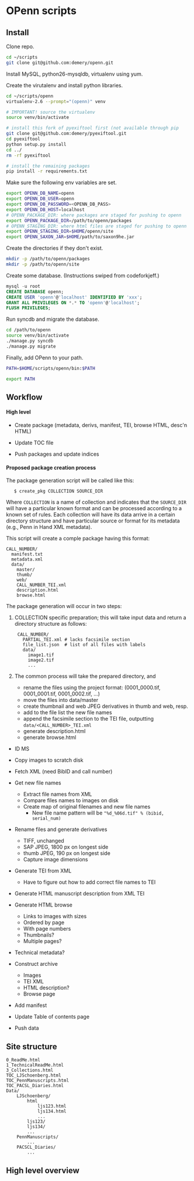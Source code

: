 OPenn scripts
=============

## Install

Clone repo.

```bash
cd ~/scripts
git clone git@github.com:demery/openn.git
```

Install MySQL, python26-mysqldb, virtualenv using yum.

Create the virutalenv and install python libraries.

```bash
cd ~/scripts/openn
virtualenv-2.6 --prompt="(openn)" venv

# IMPORTANT! source the virtualenv
source venv/bin/activate

# install this fork of pyexiftool first (not available through pip
git clone git@github.com:demery/pyexiftool.git
cd pyexiftool
python setup.py install
cd ../
rm -rf pyexiftool

# install the remaining packages
pip install -r requirements.txt
```

Make sure the following env variables are set.

```bash
export OPENN_DB_NAME=openn
export OPENN_DB_USER=openn
export OPENN_DB_PASSWORD=<OPENN_DB_PASS>
export OPENN_DB_HOST=localhost
# OPENN_PACKAGE_DIR: where packages are staged for pushing to openn
export OPENN_PACKAGE_DIR=/path/to/openn/packages
# OPENN_STAGING_DIR: where html files are staged for pushing to openn
export OPENN_STAGING_DIR=$HOME/openn/site
export OPENN_SAXON_JAR=$HOME/path/to/saxon9he.jar
```

Create the directories if they don't exist.

```bash
mkdir -p /path/to/openn/packages
mkdir -p /path/to/openn/site
```

Create some database. (Instructions swiped from codeforkjeff.)

```sql
mysql -u root
CREATE DATABASE openn;
CREATE USER 'openn'@'localhost' IDENTIFIED BY 'xxx';
GRANT ALL PRIVILEGES ON *.* TO 'openn'@'localhost';
FLUSH PRIVILEGES;
```

Run syncdb and migrate the database.

```bash
cd /path/to/openn
source venv/bin/activate
./manage.py syncdb
./manage.py migrate
```

Finally, add OPenn to your path.

```bash
PATH=$HOME/scripts/openn/bin:$PATH

export PATH
```


## Workflow

#### High level

- Create package (metadata, derivs, manifest, TEI, browse HTML, desc'n HTML)

- Update TOC file

- Push packages and update indices

#### Proposed package creation process

The package generation script will be called like this:

       $ create_pkg COLLECTION SOURCE_DIR

Where `COLLECTION` is a name of collection and indicates that the `SOURCE_DIR`
will have a particular known format and can be processed according to a known
set of rules. Each collection will have its data arrive in a certain directory
structure and have particular source or format for its metadata (e.g., Penn in
Hand XML metadata).

This script will create a comple package having this format:

    CALL_NUMBER/
      manifest.txt
      metadata.xml
      data/
        master/
        thumb/
        web/
        CALL_NUMBER_TEI.xml
        description.html
        browse.html


The package generation will occur in two steps:

1. COLLECTION specific preparation; this will take input data and return a
   directory structure as follows:

        CALL_NUMBER/
          PARTIAL_TEI.xml # lacks facsimile section
          file_list.json  # list of all files with labels
          data/
            image1.tif
            image2.tif
            ...

2. The common process will take the prepared directory, and
      - rename the files using the project format: (0001_0000.tif,
        0001_0001.tif, 0001_0002.tif, ...)
      - move the files into data/master
      - create thumbnail and web JPEG derivatives in thumb and web, resp.
      - add to the file list the new file names
      - append the facsimile section to the TEI file, outputting
        `data/<CALL_NUMBER>_TEI.xml`
      - generate description.html
      - generate browse.html





- ID MS

- Copy images to scratch disk

- Fetch XML (need BibID and call number)

- Get new file names
    - Extract file names from XML
    - Compare files names to images on disk
    - Create map of original filenames and new file names
        - New file name pattern will be `"%d_%06d.tif" % (bibid, serial_num)`

- Rename files and generate derivatives
    - TIFF, unchanged
    - SAP JPEG, 1800 px on longest side
    - thumb JPEG, 190 px on longest side
    - Capture image dimensions

- Generate TEI from XML
    - Have to figure out how to add correct file names to TEI

- Generate HTML manuscript description from XML TEI

- Generate HTML browse
    - Links to images with sizes
    - Ordered by page
    - With page numbers
    - Thumbnails?
    - Multiple pages?

- Technical metadata?

- Construct archive
    - Images
    - TEI XML
    - HTML description?
    - Browse page

- Add manifest

- Update Table of contents page

- Push data


## Site structure

    0_ReadMe.html
    1_TechnicalReadMe.html
    3_Collections.html
    TOC_LJSchoenberg.html
    TOC_PennManuscripts.html
    TOC_PACSL_Diaries.html
    Data/
        LJSchoenberg/
            html
                ljs123.html
                ljs134.html
                ...
            ljs123/
            ljs134/
            ...
        PennManuscripts/
            ...
        PACSCL_Diaries/
            ...


## High level overview
